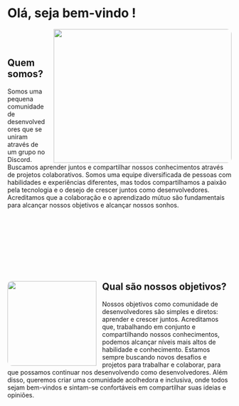 # Olá, seja bem-vindo !

 <img width="400px" height="300px"  align="right"  src="https://images.unsplash.com/photo-1579403124614-197f69d8187b?ixlib=rb-4.0.3&ixid=MnwxMjA3fDB8MHxwaG90by1wYWdlfHx8fGVufDB8fHx8&auto=format&fit=crop&w=764&q=80" style="border-radius: 10px; padding-left: 10px"/>

<br>
<br>

## Quem somos?

Somos uma pequena comunidade de desenvolvedores que se uniram através de um grupo no Discord. Buscamos aprender juntos e compartilhar nossos conhecimentos através de projetos colaborativos. Somos uma equipe diversificada de pessoas com habilidades e experiências diferentes, mas todos compartilhamos a paixão pela tecnologia e o desejo de crescer juntos como desenvolvedores. Acreditamos que a colaboração e o aprendizado mútuo são fundamentais para alcançar nossos objetivos e alcançar nossos sonhos.

<br>
<br>
<br>
<br>
<br>
<br>
<br>

## <img align="left" height="190px" width="200" src="https://images.unsplash.com/photo-1565843708714-52ecf69ab81f?ixlib=rb-4.0.3&ixid=MnwxMjA3fDB8MHxwaG90by1wYWdlfHx8fGVufDB8fHx8&auto=format&fit=crop&w=1172&q=80" style="border-radius: 10px; padding-right: 10px"/> Qual são nossos objetivos?

Nossos objetivos como comunidade de desenvolvedores são simples e diretos: aprender e crescer juntos. Acreditamos que, trabalhando em conjunto e compartilhando nossos conhecimentos, podemos alcançar níveis mais altos de habilidade e conhecimento. Estamos sempre buscando novos desafios e projetos para trabalhar e colaborar, para que possamos continuar nos desenvolvendo como desenvolvedores. Além disso, queremos criar uma comunidade acolhedora e inclusiva, onde todos sejam bem-vindos e sintam-se confortáveis em compartilhar suas ideias e opiniões.
